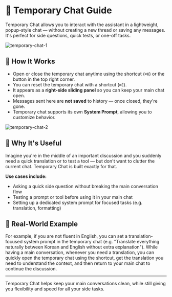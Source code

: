# 💬 Temporary Chat Guide

Temporary Chat allows you to interact with the assistant in a lightweight, popup-style chat — without creating a new thread or saving any messages. It's perfect for side questions, quick tests, or one-off tasks.

![temporary-chat-1](./docs/images/temporary-chat-1.gif)

## 🔄 How It Works

* Open or close the temporary chat anytime using the shortcut (`⌘K`) or the button in the top right corner.
* You can reset the temporary chat with a shortcut (`⌘E`).
* It appears as a **right-side sliding panel** so you can keep your main chat open.
* Messages sent here are **not saved** to history — once closed, they're gone.
* Temporary chat supports its own **System Prompt**, allowing you to customize behavior.

![temporary-chat-2](./docs/images/temporary-chat-2.gif)

## 🧠 Why It's Useful

Imagine you're in the middle of an important discussion and you suddenly need a quick translation or to test a tool — but don't want to clutter the current chat. Temporary Chat is built exactly for that.

**Use cases include:**

* Asking a quick side question without breaking the main conversation flow
* Testing a prompt or tool before using it in your main chat
* Setting up a dedicated system prompt for focused tasks (e.g. translation, formatting)

## 📝 Real-World Example

For example, if you are not fluent in English, you can set a translation-focused system prompt in the temporary chat (e.g. "Translate everything naturally between Korean and English without extra explanation"). While having a main conversation, whenever you need a translation, you can quickly open the temporary chat using the shortcut, get the translation you need to understand the context, and then return to your main chat to continue the discussion.

---

Temporary Chat helps keep your main conversations clean, while still giving you flexibility and speed for all your side tasks.
